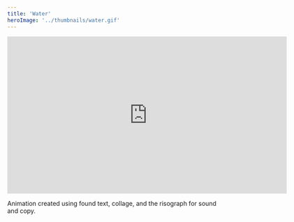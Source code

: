 ```yaml
---
title: 'Water'
heroImage: '../thumbnails/water.gif'
---
```


<iframe width="640" height="360" src="https://www.youtube.com/embed/0XUL26G8sRs" title="Mahal Riso Animation" frameborder="0" allow="accelerometer; autoplay; clipboard-write; encrypted-media; gyroscope; picture-in-picture; web-share" referrerpolicy="strict-origin-when-cross-origin" allowfullscreen></iframe>

Animation created using found text, collage, and the risograph for sound and copy.
